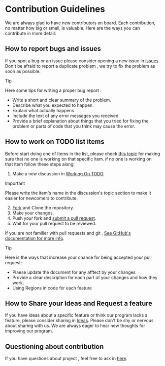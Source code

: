 #  Contribution Guidelines

We are always glad to have new contributors on board. Each contribution, no matter how big or small, is valuable. Here are the ways you can contribute in more detail:


## How to report bugs and issues
If you spot a bug or an issue please consider opening a new issue in [issues](https://github.com/aydakikio/DialogueQuest/issues). Don't be afraid to report a duplicate problem , we try to fix the problem as soon as possible.


> [!TIP]
> Here some tips for writing a proper bug report :
> 
> * Write a short and clear summary of the problem.
> * Describe what you expected to happen.
> * Explain what actually happens
> * Include the text of any error messages you received.
> * Provide a brief explanation about things that you tried for fixing the problem or parts of code that you think may cause the error.  

## How to work on TODO list items
Before start doing one of Items in the list, please check [this topic](https://github.com/aydakikio/DialogueQuest/discussions/categories/working-on-todo) for making sure that no one is working on that specific item. if no one is working on that item follow these steps along:

1. Make a new discussion in [Working On TODO](https://github.com/aydakikio/DialogueQuest/discussions/categories/working-on-todo).

> [!IMPORTANT]
> Please write the item's name in the discussion's topic section to make it easier for newcomers to contribute.

2. [Fork](https://github.com/aydakikio/DialogueQuest/Fork) and Clone the repository.
3. Make your changes.
4. Push your fork and [submit a pull request](https://github.com/aydakikio/DialogueQuest/compare).
5. Wait for your pull request to be reviewed.

If you are not familier with pull requests and git , [See GitHub's documentation for more info](https://docs.github.com/en).

> [!TIP]
> Here is the ways that increase your chance for being accepted your pull request:
> * Plaese update the document for any afftect by your changes
> * Provide a clear description for each part of your changes and how they work.
> * Using Regions in code for each feature


## How to Share your Ideas and Request a feature

If you have ideas about a specific feature or think our program lacks a feature, please consider sharing in [Ideas](https://github.com/aydakikio/DialogueQuest/discussions/categories/ideas). Please don't be shy or nervous about sharing with us. We are always eager to hear new thoughts for improving our program.

## Questioning about contribution

If you have questions about project , feel free to ask in [here](https://github.com/aydakikio/DialogueQuest/discussions/categories/q-a).
